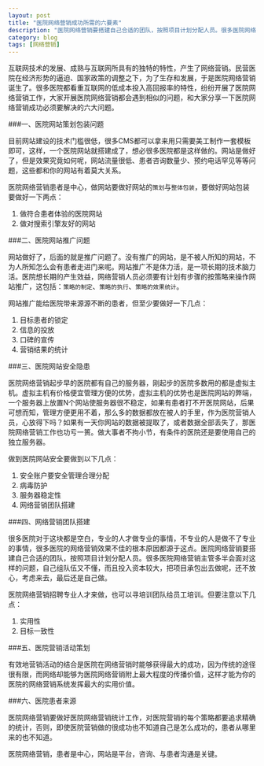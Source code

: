 ```yaml
---
layout: post
title: "医院网络营销成功所需的六要素"
description: "医院网络营销要搭建自己合适的团队，按照项目计划分配人员。很多医院网络营销主管多半会面对这样的问题，自己组队伍又不懂，而且投入资本较大，把项目承包出去做呢，还不放心，考虑来去，最后还是自己做。医院网络营销招聘专业人才来做，也可以寻培训团队给员工培训。"
category: blog
tags: [网络营销]
---
```

互联网技术的发展、成熟与互联网所具有的独特的特性，产生了网络营销。民营医院在经济形势的逼迫、国家政策的调整之下，为了生存和发展，于是医院网络营销诞生了。很多医院都看重互联网的低成本投入高回报率的特性，纷纷开展了医院网络营销工作，大家开展医院网络营销都会遇到相似的问题，和大家分享一下医院网络营销成功必须要解决的六大问题。

###一、医院网站策划包装问题

目前网站建设的技术门槛很低，很多CMS都可以拿来用只需要美工制作一套模板即可，这样，一个医院网站就搭建成了，想必很多医院都是这样做的。网站是做好了，但是效果究竟如何呢，网站流量很低、患者咨询数量少、预约电话罕见等等问题，这些都和你的网站有着莫大关系。

医院网络营销患者是中心，做网站要做好网站的`策划`与`整体包装`，要做好网站包装要做好一下两点：

1. 做符合患者体验的医院网站
2. 做对搜索引擎友好的网站

###二、医院网站推广问题

网站做好了，后面的就是推广问题了。没有推广的网站，是不被人所知的网站，不为人所知怎么会有患者走进门来呢。网站推广不是体力活，是一项长期的技术脑力活。医院想长期的产生效益，网络营销人员必须要有计划有步骤的按策略来操作网站推广，这包括：`策略的制定`、`策略的执行`、`策略的效果统计`。

网站推广能给医院带来源源不断的患者，但至少要做好一下几点：

1. 目标患者的锁定
2. 信息的投放
3. 口碑的宣传
4. 营销结果的统计

###三、医院网站安全隐患

医院网络营销起步早的医院都有自己的服务器，刚起步的医院多数用的都是虚拟主机。虚拟主机有价格便宜管理方便的优势，虚拟主机的优势也是医院网站的弊端，一个服务器上放置N个网站使服务器很不稳定，如果有患者打不开医院网站，后果可想而知，管理方便更用不着，那么多的数据都放在被人的手里，作为医院营销人员，心放得下吗？如果有一天你网站的数据被提取了，或者数据全部丢失了，那医院网络营销工作也功亏一篑。做大事者不拘小节，有条件的医院还是要使用自己的独立服务器。

做到医院网站安全要做到以下几点：

1. 安全账户要安全管理合理分配
2. 病毒防护
3. 服务器稳定性
4. 网络营销团队搭建

###四、网络营销团队搭建

很多医院对于这块都是空白，专业的人才做专业的事情，不专业的人是做不了专业的事情，很多医院的网络营销效果不佳的根本原因都源于这点。医院网络营销要搭建自己合适的团队，按照项目计划分配人员。很多医院网络营销主管多半会面对这样的问题，自己组队伍又不懂，而且投入资本较大，把项目承包出去做呢，还不放心，考虑来去，最后还是自己做。

医院网络营销招聘专业人才来做，也可以寻培训团队给员工培训。但要注意以下几点：

1. 实用性
2. 目标一致性

###五、医院营销活动策划

有效地营销活动的结合是医院在网络营销时能够获得最大的成功，因为传统的途径很有限，而网络却能够为医院网络营销附上最大程度的传播价值，这样才能为你的医院的网络营销系统发挥最大的实用价值。

###六、医院患者来源

医院网络营销要做好医院网络营销统计工作，对医院营销的每个策略都要追求精确的统计，否则，即使医院营销做的很成功也不知道自己是怎么成功的，患者从哪里来的也不知道。

医院网络营销，患者是中心，网站是平台，咨询、与患者沟通是关键。
